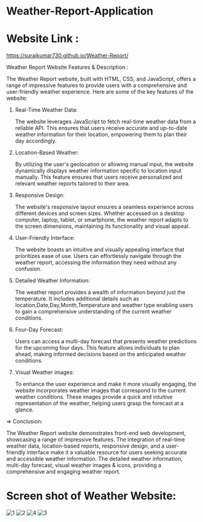 # Weather-Report-Application

# Website Link : 
https://surajkumar730.github.io/Weather-Report/

 Weather Report Website Features & Description : 

The Weather Report website, built with HTML, CSS, and JavaScript, offers a range of impressive features 
to provide users with a comprehensive and user-friendly weather experience. Here are some of the key features of the website:

1. Real-Time Weather Data: 

    The website leverages JavaScript to fetch real-time weather data from a reliable API.
    This ensures that users receive accurate and 
    up-to-date weather information for their location, empowering them to plan their day accordingly.


3. Location-Based Weather: 

   By utilizing the user's geolocation or allowing manual input, the website dynamically displays weather information specific to location 
   input manually. This feature ensures that users receive personalized and relevant weather reports tailored to their area.

3. Responsive Design:

   The website's responsive layout ensures a seamless experience across different devices and screen sizes. 
   Whether accessed on a desktop computer, laptop, tablet, or smartphone, the weather report adapts to the screen dimensions, maintaining 
   its functionality and visual appeal.

4. User-Friendly Interface: 

   The website boasts an intuitive and visually appealing interface that prioritizes ease of use. 
   Users can effortlessly navigate through the weather report, accessing the information they need without any confusion.

5. Detailed Weather Information:

   The weather report provides a wealth of information beyond just the temperature. 
   It includes additional details such as location,Date,Day,Month,Temperature and weather type
   enabling users to gain a comprehensive understanding of the current weather conditions.

6. Four-Day Forecast:

   Users can access a multi-day forecast that presents weather predictions for the upcoming four days. 
   This feature allows individuals to plan ahead, making informed decisions based on the anticipated weather conditions.

7. Visual Weather images: 

   To enhance the user experience and make it more visually engaging, the website incorporates weather images that correspond to the current
   weather conditions.
   These images provide a quick and intuitive representation of the weather, helping users grasp the forecast at a glance.

=> Conclusion:

  The Weather Report website demonstrates front-end web development, showcasing a range of impressive features. 
  The integration of real-time weather data, location-based reports, responsive design, and a user-friendly interface make 
  it a valuable resource for users seeking accurate and accessible weather information. The detailed weather information, multi-day forecast,
  visual weather images & icons,  providing a comprehensive and engaging weather report.

# Screen shot of Weather Website:

![1](https://github.com/SURAJKUMAR730/Weather_report-application/assets/106768289/c8105d05-c355-44c8-bb8d-0352933bde12) ![2](https://github.com/SURAJKUMAR730/Weather_report-application/assets/106768289/b171c94e-b35e-45ae-9f2d-312f279d52a9)
![4](https://github.com/SURAJKUMAR730/Weather_report-application/assets/106768289/7689a987-30e3-4734-af0c-1b8f9355fd65)
![3](https://github.com/SURAJKUMAR730/Weather_report-application/assets/106768289/bee8c10c-149b-48bb-ac2a-26ab483ba476)

